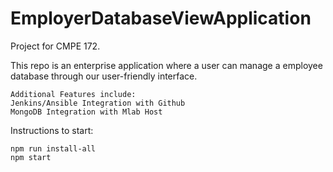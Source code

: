 # EmployerDatabaseViewApplication

Project for CMPE 172.

This repo is an enterprise application where a user can manage a employee database through our user-friendly interface. 
    
    Additional Features include:
    Jenkins/Ansible Integration with Github
    MongoDB Integration with Mlab Host

Instructions to start:

```
npm run install-all
npm start
```

